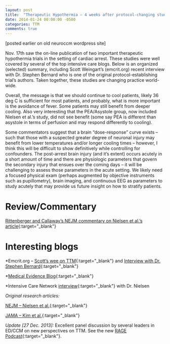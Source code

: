 ```yaml
---
layout: post
title:  "Therapeutic Hypothermia – 4 weeks after protocol-changing studies"
date: 2014-01-24 00:00:00 -0500  
categories: TTM
comments: true
---
```


[posted earlier on old neuroccm wordpress site]

Nov. 17th saw the on-line publication of two important therapeutic hypothermia trials in the setting of cardiac arrest. These studies were well covered by several of the top intensive care blogs. Below is an organized (selected) summary, including Scott Weingart’s (emcrit.org) recent interview with Dr. Stephen Bernard who is one of the original protocol-establishing trial’s authors. Taken together, these studies are changing practice world-wide.

Overall, the message is that we should continue to cool patients, likely 36 deg C is sufficient for most patients, and probably, what is more important is the avoidance of fever. Some patients may still benefit from deeper cooling. Also very interesting that the PEA/Asystole group, now included Nielsen et al.’s study, did not see benefit (some say PEA is different than asystole in terms of perfusion and may respond differently to cooling).

Some commentators suggest that a brain “dose-response” curve exists – such that those with a suspected greater degree of neuronal injury may benefit from lower temperatures and/or longer cooling times – however, I think this will be difficult to show definitively while controlling for confounders. The post-arrest brain injury (and it’s extent) occurs acutely in a short amount of time and there are physiologic parameters that govern the secondary injury that ensues over the coming days – it will be challenging to assess those parameters in the acute setting. We likely need a focused physical exam (perhaps augmented by objective instruments such as pupillometry), brain imaging, and continuous EEG as parameters to study acutely that may provide us future insight on how to stratify patients.

# Review/Commentary #

[Rittenberger and Callaway’s NEJM commentary on Nielsen et al.’s article](http://www.nejm.org/doi/full/10.1056/NEJMe1312700){:target="_blank"}


# Interesting blogs #

*Emcrit.org – [Scott’s wee on TTM](http://emcrit.org/podcasts/emcrit-wee-targeted-temperature-trial-changes-everything/){:target="_blank"} and [Interview with Dr. Stephen Bernard](http://emcrit.org/podcasts/post-arrest-care-2013-i/){:target="_blank"}

*[Medical Evidence Blog](http://medicalevidence.blogspot.com.au/2013/11/chill-out-homeopathic-hypothermia-after.html){:target="_blank"}

*Intensive Care Network [interview](http://intensivecarenetwork.com/index.php/icn-activities/icn-podcasts/796-niklas-nielsen-interview-1-week-post-ttm-publication){:target="_blank"} with Dr. Nielsen

*Original research articles:*

[NEJM – Nielsen et al.](http://www.nejm.org/doi/full/10.1056/NEJMoa1310519?query=featured_home#t=article){:target="_blank"}

[JAMA – Kim et al.](http://jama.jamanetwork.com/article.aspx?articleid=1778673){:target="_blank"}

*Update [27 Dec. 2013]:* Excellent panel discussion by several leaders in ED/CCM on new perspectives on TTM. See the new [RAGE Podcast](http://ragepodcast.com/rage-session-one/){:target="_blank"}.